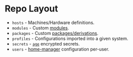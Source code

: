 # **Repo Layout** #
- ``hosts`` - Machines/Hardware definitions.
- ``modules`` - Custom [modules](https://nixos.wiki/wiki/NixOS_modules).
- ``packages`` - Custom [packages/derivations](https://nixos.org/manual/nix/unstable/language/derivations.html).
- ``profiles`` - Configurations imported into a given system.
- ``secrets`` - [``age``](https://github.com/FiloSottile/age) encrypted secrets.
- ``users`` - [home-manager](https://github.com/nix-community/home-manager) configuration per-user.
